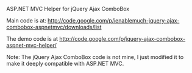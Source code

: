 ASP.NET MVC Helper for jQuery Ajax ComboBox

Main code is at: http://code.google.com/p/ienablemuch-jquery-ajax-combobox-aspnetmvc/downloads/list


The demo code is at http://code.google.com/p/jquery-ajax-combobox-aspnet-mvc-helper/


Note: The jQuery Ajax ComboBox code is not mine, I just modified it to make it deeply compatible with ASP.NET MVC.